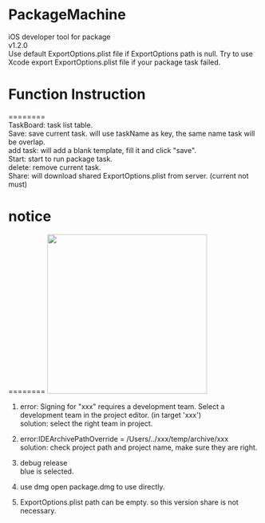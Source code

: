 # PackageMachine
iOS developer tool for package  
v1.2.0  
Use default ExportOptions.plist file if ExportOptions path is null.
Try to use Xcode export ExportOptions.plist file if your package task failed.

# Function Instruction
========  
TaskBoard: task list table.  
Save: save current task. will use taskName as key, the same name task will be overlap.  
add task: will add a blank template, fill it and click "save".  
Start: start to run package task.  
delete: remove current task.  
Share: will download shared ExportOptions.plist from server. (current not must)  

# notice
========
<img src="https://github.com/gwh111/testcocoappswift/blob/master/screenshot.png" width="320">
1. error: Signing for "xxx" requires a development team. Select a development team in the project editor. (in target 'xxx')  
solution: select the right team in project.  

2. error:IDEArchivePathOverride = /Users/../xxx/temp/archive/xxx  
solution: check project path and project name, make sure they are right.   

3. debug release  
blue is selected.

4. use dmg 
open package.dmg to use directly.  

5. ExportOptions.plist path can be empty. so this version share is not necessary.  
